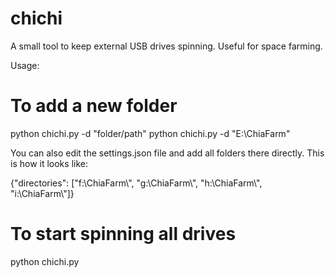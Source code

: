 # chichi
A small tool to keep external USB drives spinning. Useful for space farming.

Usage:

# To add a new folder
python chichi.py -d "folder/path"
python chichi.py -d "E:\ChiaFarm"

You can also edit the settings.json file and add all folders there directly. This is how it looks like:

{"directories": ["f:\\ChiaFarm\\", "g:\\ChiaFarm\\", "h:\\ChiaFarm\\", "i:\\ChiaFarm\\"]}

# To start spinning all drives
python chichi.py

